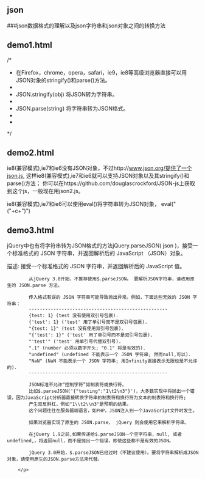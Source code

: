 ## json
###json数据格式的理解以及json字符串和json对象之间的转换方法

demo1.html
--------------
/*
 * 在Firefox，chrome，opera，safari，ie9，ie8等高级浏览器直接可以用JSON对象的stringify()和parse()方法。
 * 
 * JSON.stringify(obj)   将JSON转为字符串。
 * 
 * JSON.parse(string)    将字符串转为JSON格式。
 * 
 * 
 */
 
 
 demo2.html
 -----------------------
 ie8(兼容模式),ie7和ie6没有JSON对象，不过http://www.json.org/提供了一个json.js,
这样ie8(兼容模式),ie7和ie6就可以支持JSON对象以及其stringify()和parse()方法；
你可以在https://github.com/douglascrockford/JSON-js上获取到这个js，一般现在用json2.js。

ie8(兼容模式),ie7和ie6可以使用eval()将字符串转为JSON对象，
eval("("+c+")")


demo3.html
----------------------------
<p>jQuery中也有将字符串转为JSON格式的方法jQuery.parseJSON( json )，接受一个标准格式的 JSON 字符串，并返回解析后的 JavaScript （JSON）对象。</p>
		<p>
			描述: 接受一个标准格式的 JSON 字符串，并返回解析后的 JavaScript 值。
			
			从jQuery 3.0开始，不推荐使用$.parseJSON。 要解析JSON字符串，请改用原生的 JSON.parse 方法。
			
			传入格式有误的 JSON 字符串可能导致抛出异常。例如，下面这些无效的 JSON 字符串：
			---------------------------------------------------
			{test: 1} (test 没有使用双引号包裹).
			{'test': 1} ('test' 用了单引号而不是双引号包裹).
			"{test: 1}" (test 没有使用双引号包裹).
			"{'test': 1}" ('test' 用了单引号而不是双引号包裹).
			"'test'" ('test' 用单引号代替双引号).
			".1" (number 必须以数字开头; "0.1" 将是有效的).
			"undefined" (undefined 不能表示一个 JSON 字符串; 然而null,可以).
			"NaN" (NaN 不能表示一个 JSON 字符串; 用Infinity直接表示无限也是不允许的).
			---------------------------------------------------
			
			JSON标准不允许“控制字符”如制表符或换行符。
			比如$.parseJSON('{"testing":"1\t2\n3"}')，大多数实现中将抛出一个错误，因为JavaScript分析器直接转换字符串的制表符和换行符为文本的制表符和换行符; 
			产生双反斜杠，例如"1\\t2\\n3"是预期的结果。
			这个问题往往在服务器端语言，如PHP，JSON注入到一个JavaScript文件时发生。
			
			如果浏览器实现了原生的 JSON.parse， jQuery 则会使用它来解析字符串。
			
			在jQuery 1.9之前,如果传递给$.parseJSON一个空字符串，null, 或者 undefined,，将返回null，而不是抛出一个错误，即使这些都不是有效的JSON。
			
			jQuery 3.0开始，$.parseJSON已经过时（不建议使用）。要将字符串解析成JSON对象，请使用原生的JSON.parse方法来代替。
			
		</p>
